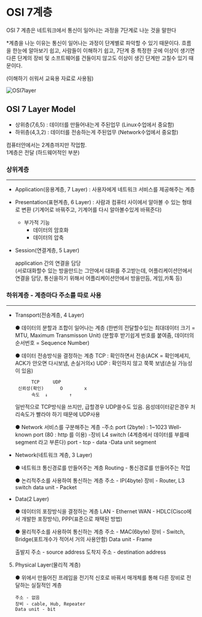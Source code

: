 # OSI 7계층

OSI 7 계층은 네트워크에서 통신이 일어나는 과정을 7단계로 나눈 것을 말한다

*계층을 나눈 이유는 통신이 일어나는 과정이 단계별로 파악할 수 있기 때문이다.
흐름을 한눈에 알아보기 쉽고, 사람들이 이해하기 쉽고, 7단계 중 특정한 곳에 이상이 생기면 다른 단계의 장비 및 소프트웨어를 건들이지 않고도 이상이 생긴 단계만 고칠수 있기 때문이다.

(이해하기 쉬워서 교육용 자료로 사용됨)

![OSI7layer](https://user-images.githubusercontent.com/76420201/105174881-8751aa00-5b66-11eb-9d86-b55b0eb09e62.png)

## OSI 7 Layer Model

- 상위층(7,6,5) : 데이터를 만들어내는게 주된업무 (Linux수업에서 중요함)
- 하위층(4,3,2) : 데이터를 전송하는게 주된업무 (Network수업에서 중요함)
   
컴퓨터안에서는 2계층까지만 작업함.<br/>
1계층은 전달 (하드웨어적인 부분)

### 상위계층

---

- Application(응용계층, 7 Layer) : 사용자에게 네트워크 서비스를 제공해주는 계층
- Presentation(표현계층, 6 Layer) :	사람과 컴퓨터 사이에서 알아볼 수 있는 형태로 변환 (기계어로 바꿔주고, 기계어를 다시 알아볼수있게 바꿔준다)
    - 부가적 기능
	  - 데이터의 암호화
	  - 데이터의 압축
  
- Session(연결계층, 5 Layer)

	application 간의 연결을 담당<br/>
	(서로대화할수 있는 방을만드는 그안에서 대화를 주고받는데, 어플리케이션안에서 연결을 담당, 통신을하기 위해서 어플리케이션안에서 방을만듬, 게임,카톡 등)


### 하위계층 - 계층마다 주소를 따로 사용

---

- Transport(전송계층, 4 Layer)
	
	● 데이터의 분할과 조합이 일어나는 계층
	   (한번의 전달할수있는 최대데이터 크기 = MTU, Maximum Transmisson Unit)
	   (분할후 받기쉽게 번호를 붙여줌, 데이터의 순서번호 = Sequence Number)

	● 데이터 전송방식을 결정하는 계층
           TCP : 확인하면서 전송(ACK = 확인메세지, ACK가 안오면 다시보냄, 손실거의x)
	   UDP : 확인하지 않고 쭉쭉 보냄(손실 가능성이 있음)

			TCP		UDP
	   신뢰성(확인)      O		 x 
     		속도	↓		 ↑

	일반적으로 TCP방식을 쓰지만, 급할경우 UDP쓸수도 있음.
	음성데이터같은경우 처리속도가 빨라야 하기 때문에 UDP사용

	● Network 서비스를 구분해주는 계층
	   -주소 port (2byte) : 1~1023 Well-known port (80 : http 를 이용)
	   -장비 L4 switch (4계층에서 데이터를 부를때 segment 라고 부른다)
		 port - tcp - data
              -Data unit segment

- Network(네트워크 계층, 3 Layer)
	
	● 네트워크 통신경로를 만들어주는 계층
	   Routing - 통신경로를 만들어주는 작업

	● 논리적주소를 사용하여 통신하는 계층
	   주소 - IP(4byte)
	   장비 - Router, L3 switch 
	   data unit - Packet
	

- Data(2 Layer)

	● 데이터의 포장방식을 결정하는 계층
	   LAN - Ethernet
	   WAN - HDLC(Cisco에서 개발한 포장방식), PPP(표준으로 채택된 방법)

	● 물리적주소를 사용하여 통신하는 계층
	   주소 - MAC(6byte)
	   장비 - Switch, Bridge(포트개수가 적어서 거의 사용안함)
	   Data unit - Frame

	출발지 주소 - source address
	도착지 주소 - destination address

5. Physical Layer(물리적 계층) 

	● 위에서 만들어진 프레임을 전기적 신호로 바꿔서 
	   매개체를 통해 다른 장비로 전달하는 실질적인 계층

	   주소 - 없음
	   장비 - cable, Hub, Repeater
	   Data unit - bit
